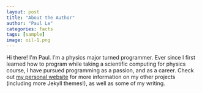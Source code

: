 ```yaml
---
layout: post
title: "About the Author"
author: "Paul Le"
categories: facts
tags: [sample]
image: oil-1.png
---
```


Hi there! I'm Paul. I’m a physics major turned programmer. Ever since I first learned how to program while taking a scientific computing for physics course, I have pursued programming as a passion, and as a career. Check out [my personal website](https://www.lenpaul.com/) for more information on my other projects (including more Jekyll themes!), as well as some of my writing.
